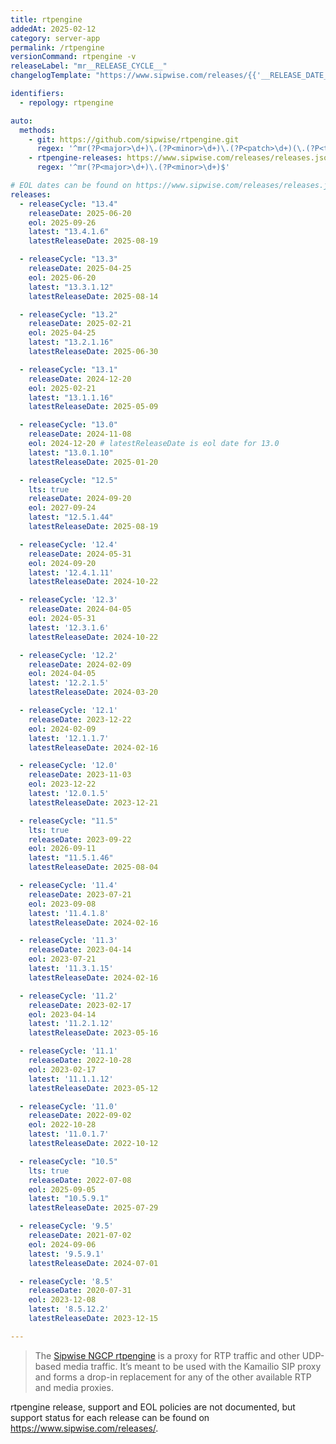 ```yaml
---
title: rtpengine
addedAt: 2025-02-12
category: server-app
permalink: /rtpengine
versionCommand: rtpengine -v
releaseLabel: "mr__RELEASE_CYCLE__"
changelogTemplate: "https://www.sipwise.com/releases/{{'__RELEASE_DATE__'|split:'-'|first}}/mr__RELEASE_CYCLE__"

identifiers:
  - repology: rtpengine

auto:
  methods:
    - git: https://github.com/sipwise/rtpengine.git
      regex: '^mr(?P<major>\d+)\.(?P<minor>\d+)\.(?P<patch>\d+)(\.(?P<tiny>\d+))?$'
    - rtpengine-releases: https://www.sipwise.com/releases/releases.json
      regex: '^mr(?P<major>\d+)\.(?P<minor>\d+)$'

# EOL dates can be found on https://www.sipwise.com/releases/releases.json.
releases:
  - releaseCycle: "13.4"
    releaseDate: 2025-06-20
    eol: 2025-09-26
    latest: "13.4.1.6"
    latestReleaseDate: 2025-08-19

  - releaseCycle: "13.3"
    releaseDate: 2025-04-25
    eol: 2025-06-20
    latest: "13.3.1.12"
    latestReleaseDate: 2025-08-14

  - releaseCycle: "13.2"
    releaseDate: 2025-02-21
    eol: 2025-04-25
    latest: "13.2.1.16"
    latestReleaseDate: 2025-06-30

  - releaseCycle: "13.1"
    releaseDate: 2024-12-20
    eol: 2025-02-21
    latest: "13.1.1.16"
    latestReleaseDate: 2025-05-09

  - releaseCycle: "13.0"
    releaseDate: 2024-11-08
    eol: 2024-12-20 # latestReleaseDate is eol date for 13.0
    latest: "13.0.1.10"
    latestReleaseDate: 2025-01-20

  - releaseCycle: "12.5"
    lts: true
    releaseDate: 2024-09-20
    eol: 2027-09-24
    latest: "12.5.1.44"
    latestReleaseDate: 2025-08-19

  - releaseCycle: '12.4'
    releaseDate: 2024-05-31
    eol: 2024-09-20
    latest: '12.4.1.11'
    latestReleaseDate: 2024-10-22

  - releaseCycle: '12.3'
    releaseDate: 2024-04-05
    eol: 2024-05-31
    latest: '12.3.1.6'
    latestReleaseDate: 2024-10-22

  - releaseCycle: '12.2'
    releaseDate: 2024-02-09
    eol: 2024-04-05
    latest: '12.2.1.5'
    latestReleaseDate: 2024-03-20

  - releaseCycle: '12.1'
    releaseDate: 2023-12-22
    eol: 2024-02-09
    latest: '12.1.1.7'
    latestReleaseDate: 2024-02-16

  - releaseCycle: '12.0'
    releaseDate: 2023-11-03
    eol: 2023-12-22
    latest: '12.0.1.5'
    latestReleaseDate: 2023-12-21

  - releaseCycle: "11.5"
    lts: true
    releaseDate: 2023-09-22
    eol: 2026-09-11
    latest: "11.5.1.46"
    latestReleaseDate: 2025-08-04

  - releaseCycle: '11.4'
    releaseDate: 2023-07-21
    eol: 2023-09-08
    latest: '11.4.1.8'
    latestReleaseDate: 2024-02-16

  - releaseCycle: '11.3'
    releaseDate: 2023-04-14
    eol: 2023-07-21
    latest: '11.3.1.15'
    latestReleaseDate: 2024-02-16

  - releaseCycle: '11.2'
    releaseDate: 2023-02-17
    eol: 2023-04-14
    latest: '11.2.1.12'
    latestReleaseDate: 2023-05-16

  - releaseCycle: '11.1'
    releaseDate: 2022-10-28
    eol: 2023-02-17
    latest: '11.1.1.12'
    latestReleaseDate: 2023-05-12

  - releaseCycle: '11.0'
    releaseDate: 2022-09-02
    eol: 2022-10-28
    latest: '11.0.1.7'
    latestReleaseDate: 2022-10-12

  - releaseCycle: "10.5"
    lts: true
    releaseDate: 2022-07-08
    eol: 2025-09-05
    latest: "10.5.9.1"
    latestReleaseDate: 2025-07-29

  - releaseCycle: '9.5'
    releaseDate: 2021-07-02
    eol: 2024-09-06
    latest: '9.5.9.1'
    latestReleaseDate: 2024-07-01

  - releaseCycle: '8.5'
    releaseDate: 2020-07-31
    eol: 2023-12-08
    latest: '8.5.12.2'
    latestReleaseDate: 2023-12-15

---
```


> The [Sipwise NGCP rtpengine](https://www.sipwise.com/products/rtpengine/) is a proxy for RTP traffic and other UDP-based media traffic.
> It’s meant to be used with the Kamailio SIP proxy and forms a drop-in replacement for any of the other available RTP and media proxies.

rtpengine release, support and EOL policies are not documented, but support status for each release can be found on <https://www.sipwise.com/releases/>.
